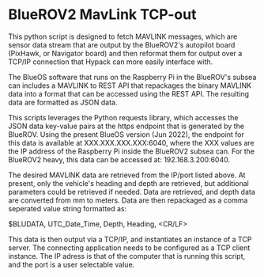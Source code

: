 # BlueROV2 MavLink TCP-out

This python script is designed to fetch MAVLINK messages, which are sensor data stream that are output by the BlueROV2's autopilot board (PixHawk, or Navigator board) and then reformat them for output over a TCP/IP connection that Hypack can more easily interface with.

The BlueOS software that runs on the Raspberry Pi in the BlueROV's subsea can includes a MAVLINK to REST API that repackages the binary MAVLINK data into a format that can be accessed using the REST API. The resulting data are formatted as JSON data.

This scripts leverages the Python requests library, which accesses the JSON data key-value pairs at the https endpoint that is generated by the BlueROV. Using the present BlueOS version (Jun 2022), the endpoint for this data is available at XXX.XXX.XXX.XXX:6040, where the XXX values are the IP address of the Raspberry Pi inside the BlueROV2 subsea can. For the BlueROV2 heavy, this data can be accessed at: 192.168.3.200:6040.

The desired MAVLINK data are retrieved from the IP/port listed above. At present, only the vehicle's heading and depth are retrieved, but additional parameters could be retrieved if needed. Data are retrieved, and depth data are converted from mm to meters. Data are then repackaged as a comma seperated value string formatted as:

$BLUDATA, UTC_Date_Time, Depth, Heading, <CR/LF>

This data is then output via a TCP/IP, and instantiates an instance of a TCP server. The connecting application needs to be configured as a TCP client instance. The IP adress is that of the computer that is running this script, and the port is a user selectable value.
